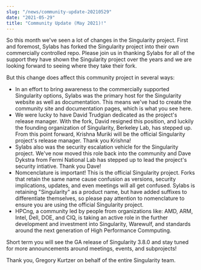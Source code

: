 ```yaml
---
slug: "/news/community-update-20210529"
date: "2021-05-29"
title: "Community Update (May 2021)!"
---
```


So this month we've seen a lot of changes in the Singularity project. First and foremost, Sylabs has forked the Singularity project into their own commercially controlled repo. Please join us in thanking Sylabs for all of the support they have shown the Singularity project over the years and we are looking forward to seeing where they take their fork.

But this change does affect this community project in several ways:

* In an effort to bring awareness to the commercially supported Singularity options, Sylabs was the primary host for the Singularity website as well as documentation. This means we've had to create the community site and documentation pages, which is what you see here.
* We were lucky to have David Trudgian dedicated as the project's release manager. With the fork, David resigned this position, and luckily the founding organization of Singularity, Berkeley Lab, has stepped up. From this point forward, Krishna Muriki will be the official Singularity project's release manager. Thank you Krishna!
* Sylabs also was the security escalation vehicle for the Singularity project. We've now moved this role back into the community and Dave Dykstra from Fermi National Lab has stepped up to lead the project's security intiative. Thank you Dave!
* Nomcenclature is important! This is the official Singularity project. Forks that retain the same name cause confusion as versions, security implications, updates, and even meetings will all get confused. Sylabs is retaining "Singularity" as a product name, but have added suffixes to differentiate themselves, so please pay attention to nomenclature to ensure you are using the official Singularity project.
* HPCng, a community led by people from organizations like: AMD, ARM, Intel, Dell, DOE, and CIQ, is taking an active role in the further development and investment into Singularity, Warewulf, and standards around the next generation of High Performance Commputing.

Short term you will see the GA release of Singularity 3.8.0 and stay tuned for more announcements around meetings, events, and subprojects!

Thank you,
Gregory Kurtzer on behalf of the entire Singularity team.